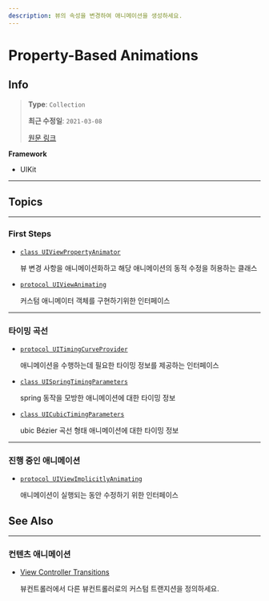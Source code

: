 ```yaml
---
description: 뷰의 속성을 변경하여 애니메이션을 생성하세요.
---
```


# Property-Based Animations

## Info

> **Type**: `Collection`
>
> **최근 수정일**: `2021-03-08`
>
> [원문 링크](https://developer.apple.com/documentation/uikit/animation_and_haptics/property-based_animations)

**Framework**

- UIKit

---

## Topics

---

### First Steps

- [`class UIViewPropertyAnimator`](UIViewPropertyAnimator.md)

  뷰 변경 사항을 애니메이션화하고 해당 애니메이션의 동적 수정을 허용하는 클래스

- [`protocol UIViewAnimating`](https://developer.apple.com/documentation/uikit/uiviewanimating)

  커스텀 애니메이터 객체를 구현하기위한 인터페이스

---

### 타이밍 곡선

- [`protocol UITimingCurveProvider`](https://developer.apple.com/documentation/uikit/uitimingcurveprovider)

  애니메이션을 수행하는데 필요한 타이밍 정보를 제공하는 인터페이스

- [`class UISpringTimingParameters`](https://developer.apple.com/documentation/uikit/uispringtimingparameters)

  spring 동작을 모방한 애니메이션에 대한 타이밍 정보

- [`class UICubicTimingParameters`](https://developer.apple.com/documentation/uikit/uicubictimingparameters)

  ubic Bézier 곡선 형태 애니메이션에 대한 타이밍 정보

---

### 진행 중인 애니메이션

- [`protocol UIViewImplicitlyAnimating`](https://developer.apple.com/documentation/uikit/uiviewimplicitlyanimating)

  애니메이션이 실행되는 동안 수정하기 위한 인터페이스

## See Also

---

### 컨텐츠 애니메이션

- [View Controller Transitions](View_Controller_Transitionss.md)

  뷰컨트롤러에서 다른 뷰컨트롤러로의 커스텀 트랜지션을 정의하세요.

